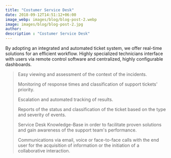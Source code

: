 ```yaml
---
title: "Costumer Service Desk"
date: 2018-09-12T14:51:12+06:00
image_webp: images/blog/blog-post-2.webp
image: images/blog/blog-post-2.jpg
author:
description : "Costumer Service Desk"
---
```


By adopting an integrated and automated ticket system, we offer real-time solutions for an efficient workflow. Highly specialized technicians interface with users via remote control software and centralized, highly configurable dashboards.

> Easy viewing and assessment of the context of the incidents.
> 
> Monitoring of response times and classification of support tickets' priority.
> 
> Escalation and automated tracking of results.
> 
> Reports of the status and classification of the ticket based on the type and severity of events.
> 
> Service Desk Knowledge-Base in order to facilitate proven solutions and gain awareness of the support team's performance.
> 
> Communications via email, voice or face-to-face calls with the end user for the acquisition of information or the initiation of a collaborative interaction.
